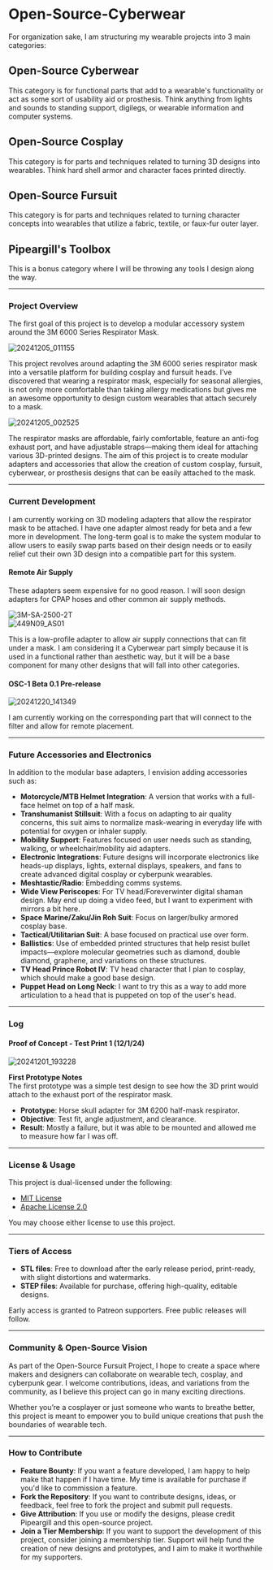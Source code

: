 # Open-Source-Cyberwear

For organization sake, I am structuring my wearable projects into 3 main categories:

## Open-Source Cyberwear  
This category is for functional parts that add to a wearable's functionality or act as some sort of usability aid or prosthesis. Think anything from lights and sounds to standing support, digilegs, or wearable information and computer systems.

## Open-Source Cosplay  
This category is for parts and techniques related to turning 3D designs into wearables. Think hard shell armor and character faces printed directly.

## Open-Source Fursuit  
This category is for parts and techniques related to turning character concepts into wearables that utilize a fabric, textile, or faux-fur outer layer.

## Pipeargill's Toolbox  
This is a bonus category where I will be throwing any tools I design along the way.

---

### Project Overview  

The first goal of this project is to develop a modular accessory system around the 3M 6000 Series Respirator Mask.  

![20241205_011155](https://github.com/user-attachments/assets/896af129-97d1-4a42-aae2-ec2b246f2b39)  

This project revolves around adapting the 3M 6000 series respirator mask into a versatile platform for building cosplay and fursuit heads. I’ve discovered that wearing a respirator mask, especially for seasonal allergies, is not only more comfortable than taking allergy medications but gives me an awesome opportunity to design custom wearables that attach securely to a mask.  

![20241205_002525](https://github.com/user-attachments/assets/47b576f2-f4ef-4e54-b902-d0645ce54abf)  

The respirator masks are affordable, fairly comfortable, feature an anti-fog exhaust port, and have adjustable straps—making them ideal for attaching various 3D-printed designs. The aim of this project is to create modular adapters and accessories that allow the creation of custom cosplay, fursuit, cyberwear, or prosthesis designs that can be easily attached to the mask.

---

### Current Development  

I am currently working on 3D modeling adapters that allow the respirator mask to be attached. I have one adapter almost ready for beta and a few more in development. The long-term goal is to make the system modular to allow users to easily swap parts based on their design needs or to easily relief cut their own 3D design into a compatible part for this system.  

#### Remote Air Supply  

These adapters seem expensive for no good reason. I will soon design adapters for CPAP hoses and other common air supply methods.  

![3M-SA-2500-2T](https://github.com/user-attachments/assets/b87b4359-a478-446e-b752-7f95c2917cf1)  
![449N09_AS01](https://github.com/user-attachments/assets/131754bf-49d7-4a22-9b09-74cc93862436)  

This is a low-profile adapter to allow air supply connections that can fit under a mask. I am considering it a Cyberwear part simply because it is used in a functional rather than aesthetic way, but it will be a base component for many other designs that will fall into other categories.  

#### OSC-1 Beta 0.1 Pre-release  

![20241220_141349](https://github.com/user-attachments/assets/96c4d9f9-0415-4d9d-a78a-f0f5af11f968)  

I am currently working on the corresponding part that will connect to the filter and allow for remote placement.

---

### Future Accessories and Electronics  

In addition to the modular base adapters, I envision adding accessories such as:  

- **Motorcycle/MTB Helmet Integration**: A version that works with a full-face helmet on top of a half mask.  
- **Transhumanist Stillsuit**: With a focus on adapting to air quality concerns, this suit aims to normalize mask-wearing in everyday life with potential for oxygen or inhaler supply.  
- **Mobility Support**: Features focused on user needs such as standing, walking, or wheelchair/mobility aid adapters.  
- **Electronic Integrations**: Future designs will incorporate electronics like heads-up displays, lights, external displays, speakers, and fans to create advanced digital cosplay or cyberpunk wearables.  
- **Meshtastic/Radio**: Embedding comms systems.  
- **Wide View Periscopes**: For TV head/Foreverwinter digital shaman design. May end up doing a video feed, but I want to experiment with mirrors a bit here.  
- **Space Marine/Zaku/Jin Roh Suit**: Focus on larger/bulky armored cosplay base.  
- **Tactical/Utilitarian Suit**: A base focused on practical use over form.  
- **Ballistics**: Use of embedded printed structures that help resist bullet impacts—explore molecular geometries such as diamond, double diamond, graphene, and variations on these structures.  
- **TV Head Prince Robot IV**: TV head character that I plan to cosplay, which should make a good base design.  
- **Puppet Head on Long Neck**: I want to try this as a way to add more articulation to a head that is puppeted on top of the user's head.  

---

### Log  

#### Proof of Concept - Test Print 1 (12/1/24)  

![20241201_193228](https://github.com/user-attachments/assets/7fa09887-2368-43ce-a3f5-a60393812566)  

**First Prototype Notes**  
The first prototype was a simple test design to see how the 3D print would attach to the exhaust port of the respirator mask.  

- **Prototype**: Horse skull adapter for 3M 6200 half-mask respirator.  
- **Objective**: Test fit, angle adjustment, and clearance.  
- **Result**: Mostly a failure, but it was able to be mounted and allowed me to measure how far I was off.  

---

### License & Usage  

This project is dual-licensed under the following:  
- [MIT License](licenses/MIT.txt)  
- [Apache License 2.0](licenses/Apache2.0.txt)  

You may choose either license to use this project.  

---

### Tiers of Access  

- **STL files**: Free to download after the early release period, print-ready, with slight distortions and watermarks.  
- **STEP files**: Available for purchase, offering high-quality, editable designs.  

Early access is granted to Patreon supporters. Free public releases will follow.  

---

### Community & Open-Source Vision  

As part of the Open-Source Fursuit Project, I hope to create a space where makers and designers can collaborate on wearable tech, cosplay, and cyberpunk gear. I welcome contributions, ideas, and variations from the community, as I believe this project can go in many exciting directions.  

Whether you’re a cosplayer or just someone who wants to breathe better, this project is meant to empower you to build unique creations that push the boundaries of wearable tech.  

---

### How to Contribute  

- **Feature Bounty**: If you want a feature developed, I am happy to help make that happen if I have time. My time is available for purchase if you'd like to commission a feature.  
- **Fork the Repository**: If you want to contribute designs, ideas, or feedback, feel free to fork the project and submit pull requests.  
- **Give Attribution**: If you use or modify the designs, please credit Pipeargill and this open-source project.  
- **Join a Tier Membership**: If you want to support the development of this project, consider joining a membership tier. Support will help fund the creation of new designs and prototypes, and I aim to make it worthwhile for my supporters.
